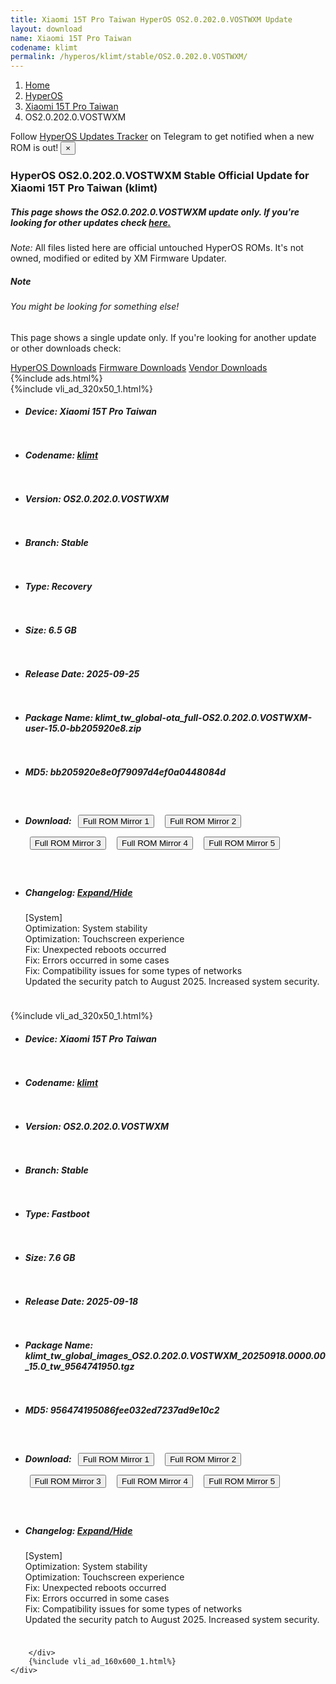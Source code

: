 ```yaml
---
title: Xiaomi 15T Pro Taiwan HyperOS OS2.0.202.0.VOSTWXM Update
layout: download
name: Xiaomi 15T Pro Taiwan
codename: klimt
permalink: /hyperos/klimt/stable/OS2.0.202.0.VOSTWXM/
---
```

<nav aria-label="breadcrumb">
    <ol class="breadcrumb">
        <li class="breadcrumb-item"><a href="/">Home</a></li>
        <li class="breadcrumb-item"><a href="/hyperos/">HyperOS</a></li>
        <li class="breadcrumb-item"><a href="/hyperos/klimt/">Xiaomi 15T Pro Taiwan</a></li>
        <li class="breadcrumb-item active" aria-current="page">OS2.0.202.0.VOSTWXM</li>
    </ol>
</nav>
<div class="alert alert-primary alert-dismissible fade show" role="alert">
    Follow <a href="https://t.me/MIUIUpdatesTracker" class="alert-link">HyperOS Updates Tracker</a> on Telegram to get
    notified when a new ROM is out!
    <button type="button" class="close" data-dismiss="alert" aria-label="Close">
        <span aria-hidden="true">&times;</span>
    </button>
</div>
<div class="col-12 mx-auto">
    <h3 class="title bg-light p-2 rounded">HyperOS OS2.0.202.0.VOSTWXM Stable Official Update for Xiaomi 15T Pro Taiwan (klimt)</h3>
    <h5>This page shows the OS2.0.202.0.VOSTWXM update only. If you're looking for other updates check
        <a href="/hyperos/klimt/">here.</a></h5>
    <p><i>Note: </i>All files listed here are official untouched HyperOS ROMs.
        It's not owned, modified or edited by XM Firmware Updater.</p>
    <div class="card">
        <div class="card-body">
            <h5 class="card-title">Note</h5>
            <h6 class="card-subtitle mb-2 text-muted">You might be looking for something else!</h6>
            <p class="card-text">This page shows a single update only.
                If you're looking for another update or other downloads check:</p>
            <a href="/hyperos/" class="card-link">HyperOS Downloads</a>
            <a href="/firmware/" class="card-link">Firmware Downloads</a>
            <a href="/vendor/" class="card-link">Vendor Downloads</a>
        </div>
    </div>
    {%include ads.html%}
    <div class="row justify-content-center">
        <div class="col-10" id="downloads">
                    <div class="card card-body">
            {%include vli_ad_320x50_1.html%}
            <ul class="list-unstyled">
                <li style="padding-bottom: 10px;">
                    <h5><b>Device: </b>Xiaomi 15T Pro Taiwan</h5>
                </li>
                <li style="padding-bottom: 10px;">
                    <h5><b>Codename: </b> <a href="/hyperos/klimt/" target="_blank">klimt</a> </h5>
                </li>
                <li style="padding-bottom: 10px;">
                    <h5><b>Version: </b>OS2.0.202.0.VOSTWXM</h5>
                </li>
                <li style="padding-bottom: 10px;">
                    <h5><b>Branch: </b>Stable</h5>
                </li>
                <li style="padding-bottom: 10px;">
                    <h5><b>Type: </b>Recovery</h5>
                </li>
                <li style="padding-bottom: 10px;">
                    <h5><b>Size: </b>6.5 GB</h5>
                </li>
                <li style="padding-bottom: 10px;">
                    <h5><b>Release Date: </b>2025-09-25</h5>
                </li>
                <li style="padding-bottom: 10px;">
                    <h5><b>Package Name: </b><span id="filename" class="text-dark">klimt_tw_global-ota_full-OS2.0.202.0.VOSTWXM-user-15.0-bb205920e8.zip</span></h5>
                </li>
                <li style="padding-bottom: 10px;">
                    <h5><b>MD5: </b><span id="md5" class="text-muted">bb205920e8e0f79097d4ef0a0448084d</span></h5>
                </li>
                <li style="padding-bottom: 10px;">
                    <h5><b>Download: </b> <button type="button" id="download" class="btn btn-primary" style="margin: 7px;" onclick="window.open('https://cdnorg.d.miui.com/OS2.0.202.0.VOSTWXM/klimt_tw_global-ota_full-OS2.0.202.0.VOSTWXM-user-15.0-bb205920e8.zip', '_blank');"><i class="fa fa-download"></i> Full ROM Mirror 1</button> <button type="button" id="download" class="btn btn-primary" style="margin: 7px;" onclick="window.open('https://bkt-sgp-miui-ota-update-alisgp.oss-ap-southeast-1.aliyuncs.com/OS2.0.202.0.VOSTWXM/klimt_tw_global-ota_full-OS2.0.202.0.VOSTWXM-user-15.0-bb205920e8.zip', '_blank');"><i class="fa fa-download"></i> Full ROM Mirror 2</button> <button type="button" id="download" class="btn btn-primary" style="margin: 7px;" onclick="window.open('https://bn.d.miui.com/OS2.0.202.0.VOSTWXM/klimt_tw_global-ota_full-OS2.0.202.0.VOSTWXM-user-15.0-bb205920e8.zip', '_blank');"><i class="fa fa-download"></i> Full ROM Mirror 3</button> <button type="button" id="download" class="btn btn-primary" style="margin: 7px;" onclick="window.open('https://bigota.d.miui.com/OS2.0.202.0.VOSTWXM/klimt_tw_global-ota_full-OS2.0.202.0.VOSTWXM-user-15.0-bb205920e8.zip', '_blank');"><i class="fa fa-download"></i> Full ROM Mirror 4</button> <button type="button" id="download" class="btn btn-primary" style="margin: 7px;" onclick="window.open('https://hugeota.d.miui.com/OS2.0.202.0.VOSTWXM/klimt_tw_global-ota_full-OS2.0.202.0.VOSTWXM-user-15.0-bb205920e8.zip', '_blank');"><i class="fa fa-download"></i> Full ROM Mirror 5</button></h5>
                </li>
                <li style="padding-bottom: 10px;">
                    <h5><b>Changelog: </b><a href="#klimt_1_changelog" data-toggle="collapse" role="button"
                            aria-expanded="false" aria-controls="klimt_1_changelog"> <i class="fa fa-arrow-down"
                                aria-hidden="true"></i> Expand/Hide</a></h5>
                    <div class="collapse" id="klimt_1_changelog">
                        <p id="changelog_text">[System]<br>Optimization: System stability<br>Optimization: Touchscreen experience<br>Fix: Unexpected reboots occurred<br>Fix: Errors occurred in some cases<br>Fix: Compatibility issues for some types of networks<br>Updated the security patch to August 2025. Increased system security.</p>
                    </div>
                </li>
            </ul>
        </div>
        <div class="card card-body">
            {%include vli_ad_320x50_1.html%}
            <ul class="list-unstyled">
                <li style="padding-bottom: 10px;">
                    <h5><b>Device: </b>Xiaomi 15T Pro Taiwan</h5>
                </li>
                <li style="padding-bottom: 10px;">
                    <h5><b>Codename: </b> <a href="/hyperos/klimt/" target="_blank">klimt</a> </h5>
                </li>
                <li style="padding-bottom: 10px;">
                    <h5><b>Version: </b>OS2.0.202.0.VOSTWXM</h5>
                </li>
                <li style="padding-bottom: 10px;">
                    <h5><b>Branch: </b>Stable</h5>
                </li>
                <li style="padding-bottom: 10px;">
                    <h5><b>Type: </b>Fastboot</h5>
                </li>
                <li style="padding-bottom: 10px;">
                    <h5><b>Size: </b>7.6 GB</h5>
                </li>
                <li style="padding-bottom: 10px;">
                    <h5><b>Release Date: </b>2025-09-18</h5>
                </li>
                <li style="padding-bottom: 10px;">
                    <h5><b>Package Name: </b><span id="filename" class="text-dark">klimt_tw_global_images_OS2.0.202.0.VOSTWXM_20250918.0000.00_15.0_tw_9564741950.tgz</span></h5>
                </li>
                <li style="padding-bottom: 10px;">
                    <h5><b>MD5: </b><span id="md5" class="text-muted">956474195086fee032ed7237ad9e10c2</span></h5>
                </li>
                <li style="padding-bottom: 10px;">
                    <h5><b>Download: </b> <button type="button" id="download" class="btn btn-primary" style="margin: 7px;" onclick="window.open('https://cdnorg.d.miui.com/OS2.0.202.0.VOSTWXM/klimt_tw_global_images_OS2.0.202.0.VOSTWXM_20250918.0000.00_15.0_tw_9564741950.tgz', '_blank');"><i class="fa fa-download"></i> Full ROM Mirror 1</button> <button type="button" id="download" class="btn btn-primary" style="margin: 7px;" onclick="window.open('https://bkt-sgp-miui-ota-update-alisgp.oss-ap-southeast-1.aliyuncs.com/OS2.0.202.0.VOSTWXM/klimt_tw_global_images_OS2.0.202.0.VOSTWXM_20250918.0000.00_15.0_tw_9564741950.tgz', '_blank');"><i class="fa fa-download"></i> Full ROM Mirror 2</button> <button type="button" id="download" class="btn btn-primary" style="margin: 7px;" onclick="window.open('https://bn.d.miui.com/OS2.0.202.0.VOSTWXM/klimt_tw_global_images_OS2.0.202.0.VOSTWXM_20250918.0000.00_15.0_tw_9564741950.tgz', '_blank');"><i class="fa fa-download"></i> Full ROM Mirror 3</button> <button type="button" id="download" class="btn btn-primary" style="margin: 7px;" onclick="window.open('https://bigota.d.miui.com/OS2.0.202.0.VOSTWXM/klimt_tw_global_images_OS2.0.202.0.VOSTWXM_20250918.0000.00_15.0_tw_9564741950.tgz', '_blank');"><i class="fa fa-download"></i> Full ROM Mirror 4</button> <button type="button" id="download" class="btn btn-primary" style="margin: 7px;" onclick="window.open('https://hugeota.d.miui.com/OS2.0.202.0.VOSTWXM/klimt_tw_global_images_OS2.0.202.0.VOSTWXM_20250918.0000.00_15.0_tw_9564741950.tgz', '_blank');"><i class="fa fa-download"></i> Full ROM Mirror 5</button></h5>
                </li>
                <li style="padding-bottom: 10px;">
                    <h5><b>Changelog: </b><a href="#klimt_2_changelog" data-toggle="collapse" role="button"
                            aria-expanded="false" aria-controls="klimt_2_changelog"> <i class="fa fa-arrow-down"
                                aria-hidden="true"></i> Expand/Hide</a></h5>
                    <div class="collapse" id="klimt_2_changelog">
                        <p id="changelog_text">[System]<br>Optimization: System stability<br>Optimization: Touchscreen experience<br>Fix: Unexpected reboots occurred<br>Fix: Errors occurred in some cases<br>Fix: Compatibility issues for some types of networks<br>Updated the security patch to August 2025. Increased system security.</p>
                    </div>
                </li>
            </ul>
        </div>

        </div>
        {%include vli_ad_160x600_1.html%}
    </div>
</div>
